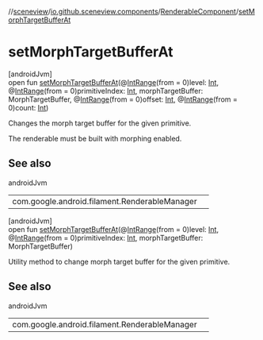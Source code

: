 //[sceneview](../../../index.md)/[io.github.sceneview.components](../index.md)/[RenderableComponent](index.md)/[setMorphTargetBufferAt](set-morph-target-buffer-at.md)

# setMorphTargetBufferAt

[androidJvm]\
open fun [setMorphTargetBufferAt](set-morph-target-buffer-at.md)(@[IntRange](https://developer.android.com/reference/kotlin/androidx/annotation/IntRange.html)(from = 0)level: [Int](https://kotlinlang.org/api/latest/jvm/stdlib/kotlin/-int/index.html), @[IntRange](https://developer.android.com/reference/kotlin/androidx/annotation/IntRange.html)(from = 0)primitiveIndex: [Int](https://kotlinlang.org/api/latest/jvm/stdlib/kotlin/-int/index.html), morphTargetBuffer: MorphTargetBuffer, @[IntRange](https://developer.android.com/reference/kotlin/androidx/annotation/IntRange.html)(from = 0)offset: [Int](https://kotlinlang.org/api/latest/jvm/stdlib/kotlin/-int/index.html), @[IntRange](https://developer.android.com/reference/kotlin/androidx/annotation/IntRange.html)(from = 0)count: [Int](https://kotlinlang.org/api/latest/jvm/stdlib/kotlin/-int/index.html))

Changes the morph target buffer for the given primitive.

The renderable must be built with morphing enabled.

## See also

androidJvm

| | |
|---|---|
| com.google.android.filament.RenderableManager |  |

[androidJvm]\
open fun [setMorphTargetBufferAt](set-morph-target-buffer-at.md)(@[IntRange](https://developer.android.com/reference/kotlin/androidx/annotation/IntRange.html)(from = 0)level: [Int](https://kotlinlang.org/api/latest/jvm/stdlib/kotlin/-int/index.html), @[IntRange](https://developer.android.com/reference/kotlin/androidx/annotation/IntRange.html)(from = 0)primitiveIndex: [Int](https://kotlinlang.org/api/latest/jvm/stdlib/kotlin/-int/index.html), morphTargetBuffer: MorphTargetBuffer)

Utility method to change morph target buffer for the given primitive.

## See also

androidJvm

| | |
|---|---|
| com.google.android.filament.RenderableManager |  |
